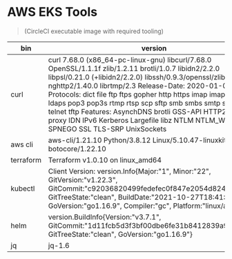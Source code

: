 # AWS EKS Tools
> (CircleCI executable image with required tooling)

| bin       | version                                                                                                                                                                                                                                                                                                                                                                                                                                                                                        |
|-----------|------------------------------------------------------------------------------------------------------------------------------------------------------------------------------------------------------------------------------------------------------------------------------------------------------------------------------------------------------------------------------------------------------------------------------------------------------------------------------------------------|
| curl      | curl 7.68.0 (x86_64-pc-linux-gnu) libcurl/7.68.0 OpenSSL/1.1.1f zlib/1.2.11 brotli/1.0.7 libidn2/2.2.0 libpsl/0.21.0 (+libidn2/2.2.0) libssh/0.9.3/openssl/zlib nghttp2/1.40.0 librtmp/2.3 Release-Date: 2020-01-08 Protocols: dict file ftp ftps gopher http https imap imaps ldap ldaps pop3 pop3s rtmp rtsp scp sftp smb smbs smtp smtps telnet tftp  Features: AsynchDNS brotli GSS-API HTTP2 HTTPS-proxy IDN IPv6 Kerberos Largefile libz NTLM NTLM_WB PSL SPNEGO SSL TLS-SRP UnixSockets |
| aws cli   | aws-cli/1.21.10 Python/3.8.12 Linux/5.10.47-linuxkit botocore/1.22.10                                                                                                                                                                                                                                                                                                                                                                                                                          |
| terraform | Terraform v1.0.10 on linux_amd64                                                                                                                                                                                                                                                                                                                                                                                                                                                               |
| kubectl   | Client Version: version.Info{Major:"1", Minor:"22", GitVersion:"v1.22.3", GitCommit:"c92036820499fedefec0f847e2054d824aea6cd1", GitTreeState:"clean", BuildDate:"2021-10-27T18:41:28Z", GoVersion:"go1.16.9", Compiler:"gc", Platform:"linux/amd64"}                                                                                                                                                                                                                                           |
| helm      | version.BuildInfo{Version:"v3.7.1", GitCommit:"1d11fcb5d3f3bf00dbe6fe31b8412839a96b3dc4", GitTreeState:"clean", GoVersion:"go1.16.9"}                                                                                                                                                                                                                                                                                                                                                          |
| jq        | jq-1.6                                                                                                                                                                                                                                                                                                                                                                                                                                                                                         |
